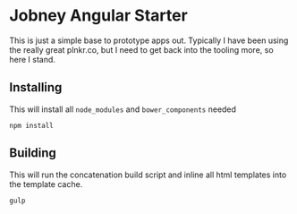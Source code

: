 Jobney Angular Starter
====

This is just a simple base to prototype apps out. Typically I have been using
the really great plnkr.co, but I need to get back into the tooling more, so here
I stand.

Installing
----

This will install all `node_modules` and `bower_components` needed

`
npm install
`

Building
----

This will run the concatenation build script and inline all html templates
into the template cache.

`
gulp
`